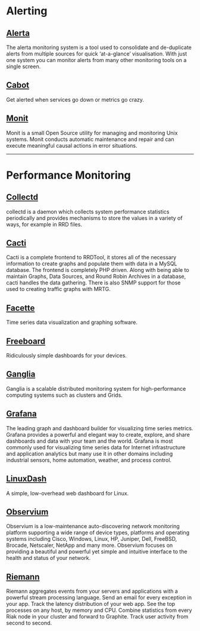 # Alerting

## [Alerta](http://alerta.io/)

The alerta monitoring system is a tool used to consolidate and de-duplicate alerts from multiple sources for quick ‘at-a-glance’ visualisation. With just one system you can monitor alerts from many other monitoring tools on a single screen.

## [Cabot](http://cabotapp.com/)

Get alerted when services go down or metrics go crazy.

## [Monit](https://mmonit.com/monit/)

Monit is a small Open Source utility for managing and monitoring Unix systems. Monit conducts automatic maintenance and repair and can execute meaningful causal actions in error situations.


---

# Performance Monitoring

## [Collectd](http://collectd.org/)

collectd is a daemon which collects system performance statistics periodically and provides mechanisms to store the values in a variety of ways, for example in RRD files.

## [Cacti](http://www.cacti.net/)

Cacti is a complete frontend to RRDTool, it stores all of the necessary information to create graphs and populate them with data in a MySQL database. The frontend is completely PHP driven. Along with being able to maintain Graphs, Data Sources, and Round Robin Archives in a database, cacti handles the data gathering. There is also SNMP support for those used to creating traffic graphs with MRTG.

## [Facette](https://facette.io/)

Time series data visualization and graphing software.

## [Freeboard](http://freeboard.io/)

Ridiculously simple dashboards for your devices.

## [Ganglia](http://ganglia.sourceforge.net/)

Ganglia is a scalable distributed monitoring system for high-performance computing systems such as clusters and Grids.

## [Grafana](http://grafana.org/)

The leading graph and dashboard builder for visualizing time series metrics.
Grafana provides a powerful and elegant way to create, explore, and share dashboards and data with your team and the world. Grafana is most commonly used for visualizing time series data for Internet infrastructure and application analytics but many use it in other domains including industrial sensors, home automation, weather, and process control.

## [LinuxDash](http://linuxdash.afaqtariq.com/)

A simple, low-overhead web dashboard for Linux.

## [Observium](http://www.observium.org/)

Observium is a low-maintenance auto-discovering network monitoring platform supporting a wide range of device types, platforms and operating systems including Cisco, Windows, Linux, HP, Juniper, Dell, FreeBSD, Brocade, Netscaler, NetApp and many more. Observium focuses on providing a beautiful and powerful yet simple and intuitive interface to the health and status of your network.

## [Riemann](http://riemann.io/)

Riemann aggregates events from your servers and applications with a powerful stream processing language. Send an email for every exception in your app. Track the latency distribution of your web app. See the top processes on any host, by memory and CPU. Combine statistics from every Riak node in your cluster and forward to Graphite. Track user activity from second to second.


